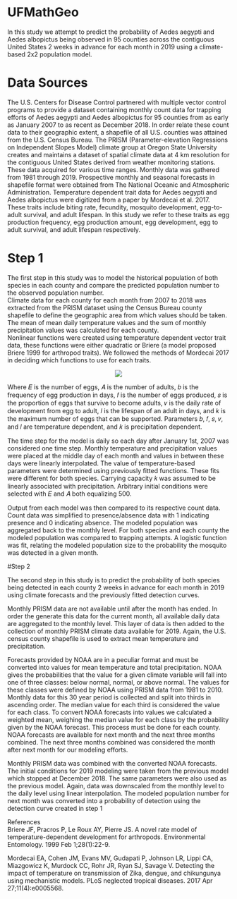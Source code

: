 # UFMathGeo

In this study we attempt to predict the probability of Aedes aegypti and Aedes albopictus being observed in 95 counties across the contiguous United States 2 weeks in advance for each month in 2019 using a climate-based 2x2 population model.  


# Data Sources 
The U.S. Centers for Disease Control partnered with multiple vector control programs to provide a dataset containing monthly count data for trapping efforts of Aedes aegypti and Aedes albopictus for 95 counties from as early as January 2007 to as recent as December 2018. In order relate these count data to their geographic extent, a shapefile of all U.S. counties was attained from the U.S. Census Bureau. The PRISM (Parameter-elevation Regressions on Independent Slopes Model) climate group at Oregon State University creates and maintains a dataset of spatial climate data at 4 km resolution for the contiguous United States derived from weather monitoring stations. These data acquired for various time ranges. Monthly data was gathered from 1981 through 2019. Prospective monthly and seasonal forecasts in shapefile format were obtained from The National Oceanic and Atmospheric Administration. Temperature dependent trait data for Aedes aegypti and Aedes albopictus were digitized from a paper by Mordecai et al. 2017. These traits include biting rate, fecundity, mosquito development, egg-to-adult survival, and adult lifespan. In this study we refer to these traits as egg production frequency, egg production amount, egg development, egg to adult survival, and adult lifespan respectively.   

# Step 1
The first step in this study was to model the historical population of both species in each county and compare the predicted population number to the observed population number.  
Climate data for each county for each month from 2007 to 2018 was extracted from the PRISM dataset using the Census Bureau county shapefile to define the geographic area from which values should be taken. The mean of mean daily temperature values and the sum of monthly precipitation values was calculated for each county.  
Nonlinear functions were created using temperature dependent vector trait data, these functions were either quadratic or Briere (a model proposed Briere 1999 for arthropod traits). We followed the methods of Mordecai 2017 in deciding which functions to use for each traits.   
 
<p align="center">
  <img src="eqimage.png" />
</p>
 
Where 𝐸 is the number of eggs, 𝐴 is the number of adults, 𝑏 is the frequency of egg production in days, 𝑓 is the number of eggs produced, 𝑠 is the proportion of eggs that survive to become adults,  𝑣 is the daily rate of development from egg to adult, 𝑙 is the lifespan of an adult in days, and 𝑘 is the maximum number of eggs that can be supported. Parameters 𝑏, 𝑓, 𝑠, 𝑣, and 𝑙 are temperature dependent, and 𝑘 is precipitation dependent.  
 
The time step for the model is daily so each day after January 1st, 2007 was considered one time step. Monthly temperature and precipitation values were placed at the middle day of each month and values in between these days were linearly interpolated. The value of temperature-based parameters were determined using previously fitted functions. These fits were different for both species. Carrying capacity 𝑘 was assumed to be linearly associated with precipitation. Arbitrary initial conditions were selected with 𝐸 and 𝐴 both equalizing 500.

Output from each model was then compared to its respective count data. Count data was simplified to presence/absence data with 1 indicating presence and 0 indicating absence. The modeled population was aggregated back to the monthly level. For both species and each county the modeled population was compared to trapping attempts. A logistic function was fit, relating the modeled population size to the probability the mosquito was detected in a given month.


#Step 2

The second step in this study is to predict the probability of both species being detected in each county 2 weeks in advance for each month in 2019 using climate forecasts and the previously fitted detection curves. 

Monthly PRISM data are not available until after the month has ended. In order the generate this data for the current month, all available daily data are aggregated to the monthly level. This layer of data is then added to the collection of monthly PRISM climate data available for 2019. Again, the U.S. census county shapefile is used to extract mean temperature and precipitation. 

Forecasts provided by NOAA are in a peculiar format and must be converted into values for mean temperature and total precipitation. NOAA gives the probabilities that the value for a given climate variable will fall into one of three classes: below normal, normal, or above normal. The values for these classes were defined by NOAA using PRISM data from 1981 to 2010. Monthly data for this 30 year period is collected and split into thirds in ascending order. The median value for each third is considered the value for each class. To convert NOAA forecasts into values we calculated a weighted mean, weighing the median value for each class by the probability given by the NOAA forecast. This process must be done for each county. NOAA forecasts are available for next month and the next three months combined. The next three months combined was considered the month after next month for our modeling efforts.  

Monthly PRISM data was combined with the converted NOAA forecasts. The initial conditions for 2019 modeling were taken from the previous model which stopped at December 2018. The same parameters were also used as the previous model. Again, data was downscaled from the monthly level to the daily level using linear interpolation. The modeled population number for next month was converted into a probability of detection using the detection curve created in step 1 


References  
Briere JF, Pracros P, Le Roux AY, Pierre JS. A novel rate model of temperature-dependent development for arthropods. Environmental Entomology. 1999 Feb 1;28(1):22-9. 

Mordecai EA, Cohen JM, Evans MV, Gudapati P, Johnson LR, Lippi CA, Miazgowicz K, Murdock CC, Rohr JR, Ryan SJ, Savage V. Detecting the impact of temperature on transmission of Zika, dengue, and chikungunya using mechanistic models. PLoS neglected tropical diseases. 2017 Apr 27;11(4):e0005568. 








 
